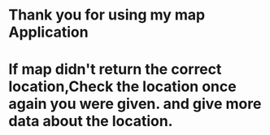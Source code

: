 # Thank you for using my map Application
# If map didn't return the correct location,Check the location once again you were given. and give more data about the location.

